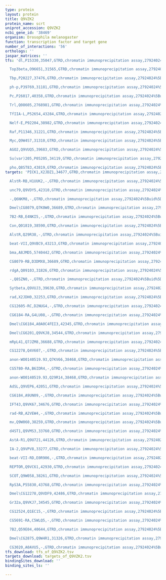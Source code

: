 ```yaml
---
type: protein
layout: protein
title: Q9VZK2
protein_name: scrt
uniprot_accession: Q9VZK2
ncbi_gene_id: '38469'
organism: Drosophila melanogaster
function: transcription factor and target gene
number_of_interactions: '56'
orthologs: ''
jaspar_matrices: ''
tfs: 'dl,P15330,35047,GTRD,chromatin immunoprecipitation assay,27924024%5Buid%5D,No

  Top3beta,O96651,31565,GTRD,chromatin immunoprecipitation assay,27924024%5Buid%5D,No

  Tbp,P20227,37476,GTRD,chromatin immunoprecipitation assay,27924024%5Buid%5D,No

  ph-p,P39769,31181,GTRD,chromatin immunoprecipitation assay,27924024%5Buid%5D,No

  Pc,P26017,40358,GTRD,chromatin immunoprecipitation assay,27924024%5Buid%5D,No

  Trl,Q08605,2768981,GTRD,chromatin immunoprecipitation assay,27924024%5Buid%5D,No

  TfIIA-L,P52654,43284,GTRD,chromatin immunoprecipitation assay,27924024%5Buid%5D,No

  Nelf-E,P92204,38982,GTRD,chromatin immunoprecipitation assay,27924024%5Buid%5D,No

  Raf,P11346,31221,GTRD,chromatin immunoprecipitation assay,27924024%5Buid%5D,No

  Myc,Q9W4S7,31310,GTRD,chromatin immunoprecipitation assay,27924024%5Buid%5D,No

  AGO2,Q9VUQ5,39683,GTRD,chromatin immunoprecipitation assay,27924024%5Buid%5D,No

  Su(var)205,P05205,34119,GTRD,chromatin immunoprecipitation assay,27924024%5Buid%5D,No

  pho,Q8ST83,43819,GTRD,chromatin immunoprecipitation assay,27924024%5Buid%5D,No'
targets: 'PICK1,X2JDZ1,34677,GTRD,chromatin immunoprecipitation assay,27924024%5Buid%5D,No

  AlstR-RB,H1UUK2,-,GTRD,chromatin immunoprecipitation assay,27924024%5Buid%5D,No

  unc79,Q9VDY5,42310,GTRD,chromatin immunoprecipitation assay,27924024%5Buid%5D,No

  -,Q6NKM8,-,GTRD,chromatin immunoprecipitation assay,27924024%5Buid%5D,No

  Dmel\CG8079,Q7K0W0,36689,GTRD,chromatin immunoprecipitation assay,27924024%5Buid%5D,No

  7B2-RB,E4NKI5,-,GTRD,chromatin immunoprecipitation assay,27924024%5Buid%5D,No

  Con,Q01819,38590,GTRD,chromatin immunoprecipitation assay,27924024%5Buid%5D,No

  AlstR,Q29R38,-,GTRD,chromatin immunoprecipitation assay,27924024%5Buid%5D,No

  beat-VII,Q9VBC9,43213,GTRD,chromatin immunoprecipitation assay,27924024%5Buid%5D,No

  bma,A8JMD5,5740442,GTRD,chromatin immunoprecipitation assay,27924024%5Buid%5D,No

  CG8079-RB,D3DMX8,36689,GTRD,chromatin immunoprecipitation assay,27924024%5Buid%5D,No

  rdgA,Q09103,31826,GTRD,chromatin immunoprecipitation assay,27924024%5Buid%5D,No

  -,Q8SZN0,-,GTRD,chromatin immunoprecipitation assay,27924024%5Buid%5D,No

  Sytbeta,Q9VUJ3,39630,GTRD,chromatin immunoprecipitation assay,27924024%5Buid%5D,No

  rad,X2JDH0,32253,GTRD,chromatin immunoprecipitation assay,27924024%5Buid%5D,No

  CG12605-RC,D2NUG4,-,GTRD,chromatin immunoprecipitation assay,27924024%5Buid%5D,No

  CG6184-RA,G4LU08,-,GTRD,chromatin immunoprecipitation assay,27924024%5Buid%5D,No

  Dmel\CG6184,A0A0C4FEI3,42345,GTRD,chromatin immunoprecipitation assay,27924024%5Buid%5D,No

  Dmel\CG6201,Q9VKJ8,34544,GTRD,chromatin immunoprecipitation assay,27924024%5Buid%5D,No

  mRpL41,Q7JZM8,36688,GTRD,chromatin immunoprecipitation assay,27924024%5Buid%5D,No

  CG12278,Q4V607,-,GTRD,chromatin immunoprecipitation assay,27924024%5Buid%5D,No

  anon-WO0140519.93,Q7KV66,38468,GTRD,chromatin immunoprecipitation assay,27924024%5Buid%5D,No

  CG5780-RA,B6IDR4,-,GTRD,chromatin immunoprecipitation assay,27924024%5Buid%5D,No

  anon-WO0140519.93,Q29R14,38468,GTRD,chromatin immunoprecipitation assay,27924024%5Buid%5D,No

  AdSL,Q9VEP6,42051,GTRD,chromatin immunoprecipitation assay,27924024%5Buid%5D,No

  CG6184,A9UN09,-,GTRD,chromatin immunoprecipitation assay,27924024%5Buid%5D,No

  IFT43,Q9VK67,34676,GTRD,chromatin immunoprecipitation assay,27924024%5Buid%5D,No

  rad-RB,A2VEW4,-,GTRD,chromatin immunoprecipitation assay,27924024%5Buid%5D,No

  mv,Q9W060,38259,GTRD,chromatin immunoprecipitation assay,27924024%5Buid%5D,No

  d4ST1,Q9VMS3,33760,GTRD,chromatin immunoprecipitation assay,27924024%5Buid%5D,No

  AstA-R1,Q9U721,44126,GTRD,chromatin immunoprecipitation assay,27924024%5Buid%5D,No

  IA-2,Q9VPV8,33277,GTRD,chromatin immunoprecipitation assay,27924024%5Buid%5D,No

  beat-VII-RD,E0R906,-,GTRD,chromatin immunoprecipitation assay,27924024%5Buid%5D,No

  REPTOR,Q9VC61,42930,GTRD,chromatin immunoprecipitation assay,27924024%5Buid%5D,No

  SCOT,Q9W058,38261,GTRD,chromatin immunoprecipitation assay,27924024%5Buid%5D,No

  RpS3A,P55830,43768,GTRD,chromatin immunoprecipitation assay,27924024%5Buid%5D,No

  Dmel\CG12278,Q9VDF9,42486,GTRD,chromatin immunoprecipitation assay,27924024%5Buid%5D,No

  Gr32a,Q9VKJ7,34545,GTRD,chromatin immunoprecipitation assay,27924024%5Buid%5D,No

  CG12524,Q1EC15,-,GTRD,chromatin immunoprecipitation assay,27924024%5Buid%5D,No

  CG5691-RA,C5WLQ5,-,GTRD,chromatin immunoprecipitation assay,27924024%5Buid%5D,No

  7B2,Q59E04,40644,GTRD,chromatin immunoprecipitation assay,27924024%5Buid%5D,No

  Dmel\CG2875,Q9W4R1,31326,GTRD,chromatin immunoprecipitation assay,27924024%5Buid%5D,No

  CG3020,A0AVU5,-,GTRD,chromatin immunoprecipitation assay,27924024%5Buid%5D,No'
tfs_download: tfs_of_Q9VZK2.tsv
targets_download: targets_of_Q9VZK2.tsv
bindingSites_download: ''
binding_sites_ls: ''

---
```

